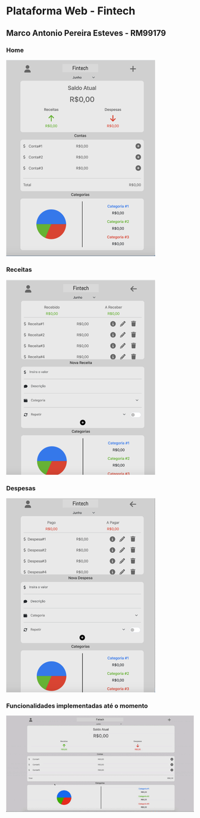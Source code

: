 # Plataforma Web - Fintech
## Marco Antonio Pereira Esteves - RM99179

### Home
<img src="https://github.com/comar80/fintech-web/blob/master/images/Print%20Home.png" width="400">

### Receitas
<img src="https://github.com/comar80/fintech-web/blob/master/images/Print%20Receita.png" width="400">

### Despesas
<img src="https://github.com/comar80/fintech-web/blob/master/images/Print%20Despesa.png" width="400">

### Funcionalidades implementadas até o momento
![gif com funcionalidades](https://github.com/comar80/fintech-web/blob/master/images/Gif%20Funcionalidades.gif)

